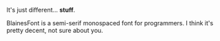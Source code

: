 It's just different... **stuff**.

BlainesFont is a semi-serif monospaced font for programmers. I think it's pretty decent, not sure about you.